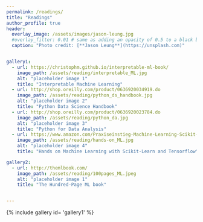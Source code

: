 ```yaml
---
permalink: /readings/
title: "Readings"
author_profile: true
header:
  overlay_image: /assets/images/jason-leung.jpg
  #overlay_filter: 0.01 # same as adding an opacity of 0.5 to a black background
  caption: "Photo credit: [**Jason Leung**](https://unsplash.com)"


gallery1:
  - url: https://christophm.github.io/interpretable-ml-book/
    image_path: /assets/reading/interpretable_ML.jpg
    alt: "placeholder image 1"
    title: "Interpretable Machine Learning"
  - url: http://shop.oreilly.com/product/0636920034919.do
    image_path: /assets/reading/python_ds_handbook.jpg
    alt: "placeholder image 2"
    title: "Python Data Science Handbook"
  - url: http://shop.oreilly.com/product/0636920023784.do
    image_path: /assets/reading/python_da.jpg
    alt: "placeholder image 3"
    title: "Python for Data Analysis"
  - url: https://www.amazon.com/Praxiseinstieg-Machine-Learning-Scikit-Learn-TensorFlow-ebook/dp/B078TKWJXT
    image_path: /assets/reading/hands-on_ML.jpg
    alt: "placeholder image 4"
    title: "Hands on Machine Learning with Scikit-Learn and Tensorflow"

gallery2:
  - url: http://themlbook.com/
    image_path: /assets/reading/100pages_ML.jpeg
    alt: "placeholder image 1"
    title: "The Hundred-Page ML book"


---
```

{% include gallery id= 'gallery1' %}


